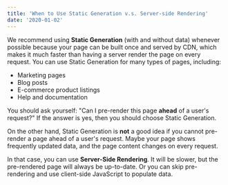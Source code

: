 ```yaml
---
title: 'When to Use Static Generation v.s. Server-side Rendering'
date: '2020-01-02'
---
```


We recommend using **Static Generation** (with and without data)
whenever possible because your page can be built once and served by
CDN, which makes it much faster than having a server render the page on
every request.
You can use Static Generation for many types of pages, including:

- Marketing pages
- Blog posts
- E-commerce product listings
- Help and documentation

You should ask yourself: "Can I pre-render this page **ahead** of a
user's request?" If the answer is yes, then you should choose Static
Generation.

On the other hand, Static Generation is **not** a good idea if you cannot pre-render a page ahead of a user's request. Maybe your page shows frequently updated data, and the page content changes on every request.

In that case, you can use **Server-Side Rendering**. It will be slower,
but the pre-rendered page will always be up-to-date. Or you can skip pre-rendering and use client-side JavaScript to populate data.
